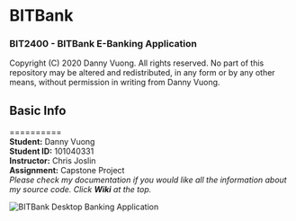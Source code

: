 # **BITBank**
### BIT2400 - BITBank E-Banking Application
Copyright (C) 2020 Danny Vuong. All rights reserved. No part of this repository may be altered and redistributed, in any form or by any other means, without permission in writing from Danny Vuong.

## Basic Info
==========  
**Student:** Danny Vuong  
**Student ID:** 101040331  
**Instructor:** Chris Joslin  
**Assignment:** Capstone Project  
_Please check my documentation if you would like all the information about my source code. Click **Wiki** at the top._

![BITBank Desktop Banking Application](https://i.imgur.com/QmNG6EC.png)
